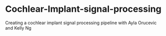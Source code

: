 # Cochlear-Implant-signal-processing
Creating a cochlear implant signal processing pipeline with Ayla Orucevic and Kelly Ng
